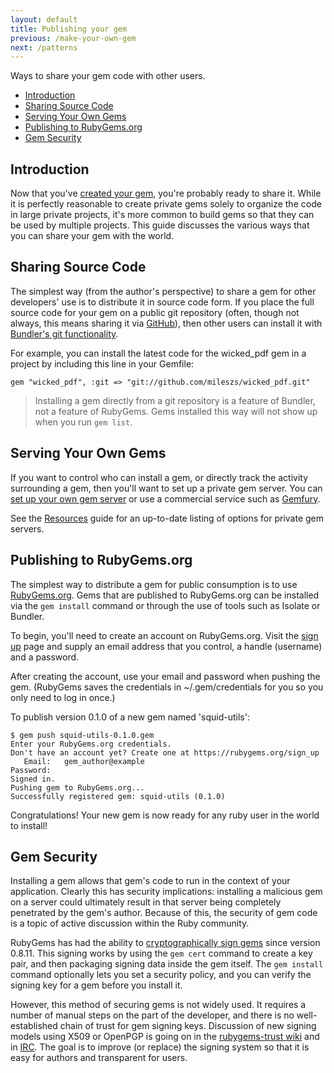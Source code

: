 ```yaml
---
layout: default
title: Publishing your gem
previous: /make-your-own-gem
next: /patterns
---
```


Ways to share your gem code with other users.

* [Introduction](#intro)
* [Sharing Source Code](#sharing-source)
* [Serving Your Own Gems](#serving)
* [Publishing to RubyGems.org](#rubygems-org)
* [Gem Security](#gem-security)

<a id="intro"> </a>
Introduction
------------

Now that you've [created your gem](/make-your-own-gem), you're probably ready to share it.
While it is perfectly reasonable to create private gems solely to organize the code in large
private projects, it's more common to build gems so that they can be used by multiple projects.
This guide discusses the various ways that you can share your gem with the world.

<a id="sharing-source"> </a>
Sharing Source Code
-------------------

The simplest way (from the author's perspective) to share a gem for other developers' use is to
distribute it in source code form. If you place the full source code for your gem on a public
git repository (often, though not always, this means sharing it via [GitHub](https://github.com)),
then other users can install it with [Bundler's git functionality](http://gembundler.com/git.html).

For example, you can install the latest code for the wicked_pdf gem in a project by including this
line in your Gemfile:

    gem "wicked_pdf", :git => "git://github.com/mileszs/wicked_pdf.git"

> Installing a gem directly from a git repository is a feature of Bundler, not a feature
> of RubyGems. Gems installed this way will not show up when you run `gem list`.

<a id="serving"> </a>
Serving Your Own Gems
---------------------

If you want to control who can install a gem, or directly track the activity surrounding a gem, then
you'll want to set up a private gem server. You can [set up your own gem server](/run-your-own-gem-server) or
use a commercial service such as [Gemfury](http://www.gemfury.com/).

See the [Resources](/resources) guide for an up-to-date listing of options for private gem servers.

<a id="rubygems-org"> </a>
Publishing to RubyGems.org
--------------------------

The simplest way to distribute a gem for public consumption is to use [RubyGems.org](https://rubygems.org/).
Gems that are published to RubyGems.org can be installed via the `gem install` command or through the use
of tools such as Isolate or Bundler.

To begin, you'll need to create an account on RubyGems.org. Visit the [sign up](https://rubygems.org/users/new)
page and supply an email address that you control, a handle (username) and a password.

After creating the account, use your email and password when pushing the gem.
(RubyGems saves the credentials in ~/.gem/credentials for you so you only need
to log in once.)

To publish version 0.1.0 of a new gem named 'squid-utils':

    $ gem push squid-utils-0.1.0.gem
    Enter your RubyGems.org credentials.
    Don't have an account yet? Create one at https://rubygems.org/sign_up
       Email:   gem_author@example
    Password:
    Signed in.
    Pushing gem to RubyGems.org...
    Successfully registered gem: squid-utils (0.1.0)

Congratulations! Your new gem is now ready for any ruby user in the world to install!

<a id="gem-security"> </a>
Gem Security
------------

Installing a gem allows that gem's code to run in the context of your application. Clearly this has
security implications: installing a malicious gem on a server could ultimately result in that
server being completely penetrated by the gem's author. Because of this, the security of gem
code is a topic of active discussion within the Ruby community.

RubyGems has had the ability to [cryptographically sign gems](http://docs.rubygems.org/read/chapter/21)
since version 0.8.11. This signing works by using the `gem cert` command to create a key pair, and then
packaging signing data inside the gem itself. The `gem install` command optionally lets you set a
security policy, and you can verify the signing key for a gem before you install it.

However, this method of securing gems is not widely used. It requires a number of manual steps on the
part of the developer, and there is no well-established chain of trust for gem signing keys. Discussion
of new signing models using X509 or OpenPGP is going on in the
[rubygems-trust wiki](https://github.com/rubygems-trust/rubygems.org/wiki/_pages) and
in [IRC](irc://chat.freenode.net/#rubygems-trust). The goal is to improve (or replace) the signing
system so that it is easy for authors and transparent for users.

